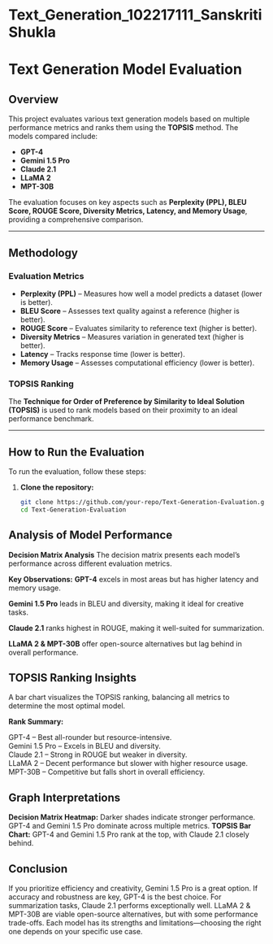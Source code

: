 # Text_Generation_102217111_SanskritiShukla
# Text Generation Model Evaluation

## Overview
This project evaluates various text generation models based on multiple performance metrics and ranks them using the **TOPSIS** method. The models compared include:

- **GPT-4**
- **Gemini 1.5 Pro**
- **Claude 2.1**
- **LLaMA 2**
- **MPT-30B**

The evaluation focuses on key aspects such as **Perplexity (PPL), BLEU Score, ROUGE Score, Diversity Metrics, Latency, and Memory Usage**, providing a comprehensive comparison.

---

## Methodology

### Evaluation Metrics
- **Perplexity (PPL)** – Measures how well a model predicts a dataset (lower is better).
- **BLEU Score** – Assesses text quality against a reference (higher is better).
- **ROUGE Score** – Evaluates similarity to reference text (higher is better).
- **Diversity Metrics** – Measures variation in generated text (higher is better).
- **Latency** – Tracks response time (lower is better).
- **Memory Usage** – Assesses computational efficiency (lower is better).

### TOPSIS Ranking
The **Technique for Order of Preference by Similarity to Ideal Solution (TOPSIS)** is used to rank models based on their proximity to an ideal performance benchmark.

---

## How to Run the Evaluation
To run the evaluation, follow these steps:

1. **Clone the repository:**
   ```bash
   git clone https://github.com/your-repo/Text-Generation-Evaluation.git
   cd Text-Generation-Evaluation
   
## Analysis of Model Performance
**Decision Matrix Analysis**
The decision matrix presents each model’s performance across different evaluation metrics.

**Key Observations:**
**GPT-4** excels in most areas but has higher latency and memory usage.

**Gemini 1.5 Pro** leads in BLEU and diversity, making it ideal for creative tasks.

**Claude 2.1** ranks highest in ROUGE, making it well-suited for summarization.

**LLaMA 2 & MPT-30B** offer open-source alternatives but lag behind in overall performance.

## TOPSIS Ranking Insights
A bar chart visualizes the TOPSIS ranking, balancing all metrics to determine the most optimal model.

**Rank Summary:**

GPT-4 – Best all-rounder but resource-intensive.  
Gemini 1.5 Pro – Excels in BLEU and diversity.  
Claude 2.1 – Strong in ROUGE but weaker in diversity.  
LLaMA 2 – Decent performance but slower with higher resource usage.  
MPT-30B – Competitive but falls short in overall efficiency.  

## Graph Interpretations
**Decision Matrix Heatmap:**
Darker shades indicate stronger performance. GPT-4 and Gemini 1.5 Pro dominate across multiple metrics.
**TOPSIS Bar Chart:**
GPT-4 and Gemini 1.5 Pro rank at the top, with Claude 2.1 closely behind.

## Conclusion
If you prioritize efficiency and creativity, Gemini 1.5 Pro is a great option.
If accuracy and robustness are key, GPT-4 is the best choice.
For summarization tasks, Claude 2.1 performs exceptionally well.
LLaMA 2 & MPT-30B are viable open-source alternatives, but with some performance trade-offs.
Each model has its strengths and limitations—choosing the right one depends on your specific use case.
